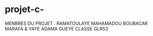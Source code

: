 # projet-c-
MENBRES DU PROJET :
RAMATOULAYE MAHAMADOU BOUBACAR MARAFA &
YAYE ADAMA GUEYE
CLASSE GLRS3
